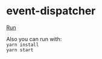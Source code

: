 # event-dispatcher

[Run](https://mfialko.github.io/event-dispatcher/)

Also you can run with: <br>
`yarn install`<br>
`yarn start`
